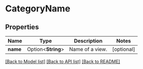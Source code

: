 # CategoryName

## Properties

Name | Type | Description | Notes
------------ | ------------- | ------------- | -------------
**name** | Option<**String**> | Name of a view. | [optional]

[[Back to Model list]](../README.md#documentation-for-models) [[Back to API list]](../README.md#documentation-for-api-endpoints) [[Back to README]](../README.md)


